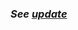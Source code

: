 ### *See [update](https://github.com/gcassel/Modular-Organization-Terminology/blob/master/terms/update.md)*
